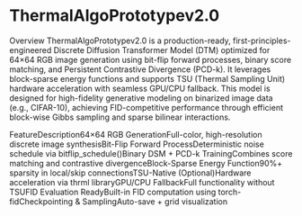 # ThermalAlgoPrototypev2.0

Overview
ThermalAlgoPrototypev2.0 is a production-ready, first-principles-engineered Discrete Diffusion Transformer Model (DTM) optimized for 64×64 RGB image generation using bit-flip forward processes, binary score matching, and Persistent Contrastive Divergence (PCD-k). It leverages block-sparse energy functions and supports TSU (Thermal Sampling Unit) hardware acceleration with seamless GPU/CPU fallback.
This model is designed for high-fidelity generative modeling on binarized image data (e.g., CIFAR-10), achieving FID-competitive performance through efficient block-wise Gibbs sampling and sparse bilinear interactions.











































FeatureDescription64×64 RGB GenerationFull-color, high-resolution discrete image synthesisBit-Flip Forward ProcessDeterministic noise schedule via bitflip_schedule()Binary DSM + PCD-k TrainingCombines score matching and contrastive divergenceBlock-Sparse Energy Function90%+ sparsity in local/skip connectionsTSU-Native (Optional)Hardware acceleration via thrml libraryGPU/CPU FallbackFull functionality without TSUFID Evaluation ReadyBuilt-in FID computation using torch-fidCheckpointing & SamplingAuto-save + grid visualization
